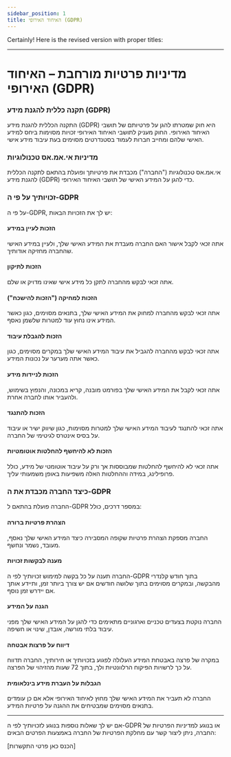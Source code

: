```yaml
---
sidebar_position: 1
title: האיחוד האירופי (GDPR)
---
```

Certainly! Here is the revised version with proper titles:

---

# מדיניות פרטיות מורחבת – האיחוד האירופי (GDPR)  

### תקנה כללית להגנת מידע (GDPR)

התקנה הכללית להגנת מידע (GDPR) היא חוק שמטרתו להגן על פרטיותם של תושבי האיחוד האירופי. החוק מעניק לתושבי האיחוד האירופי זכויות מסוימות ביחס למידע האישי שלהם ומחייב חברות לעמוד בסטנדרטים מסוימים בעת עיבוד מידע אישי.

### מדיניות אי.אמ.אס טכנולוגיות

אי.אמ.אס טכנולוגיות ("החברה") מכבדת את פרטיותך ופועלת בהתאם לתקנה הכללית להגנת מידע (GDPR) כדי להגן על המידע האישי של תושבי האיחוד האירופי.

### זכויותיך על פי ה-GDPR

על פי ה-GDPR, יש לך את הזכויות הבאות:

#### הזכות לעיין במידע

אתה זכאי לקבל אישור האם החברה מעבדת את המידע האישי שלך, ולעיין במידע האישי שהחברה מחזיקה אודותיך.

#### הזכות לתיקון

אתה זכאי לבקש מהחברה לתקן כל מידע אישי שאינו מדויק או שלם.

#### הזכות למחיקה ("הזכות להישכח")

אתה זכאי לבקש מהחברה למחוק את המידע האישי שלך, בתנאים מסוימים, כגון כאשר המידע אינו נחוץ עוד למטרות שלשמן נאסף.

#### הזכות להגבלת עיבוד

אתה זכאי לבקש מהחברה להגביל את עיבוד המידע האישי שלך במקרים מסוימים, כגון כאשר אתה מערער על נכונות המידע.

#### הזכות לניידות מידע

אתה זכאי לקבל את המידע האישי שלך בפורמט מובנה, קריא במכונה, והנפוץ בשימוש, ולהעביר אותו לחברה אחרת.

#### הזכות להתנגד

אתה זכאי להתנגד לעיבוד המידע האישי שלך למטרות מסוימות, כגון שיווק ישיר או עיבוד על בסיס אינטרס לגיטימי של החברה.

#### הזכות לא להיחשף להחלטות אוטומטיות

אתה זכאי לא להיחשף להחלטות שמבוססות אך ורק על עיבוד אוטומטי של מידע, כולל פרופילינג, במידה וההחלטות האלה משפיעות באופן משמעותי עליך.

### כיצד החברה מכבדת את ה-GDPR

החברה פועלת בהתאם ל-GDPR במספר דרכים, כולל:

#### הצהרת פרטיות ברורה

החברה מספקת הצהרת פרטיות שקופה המסבירה כיצד המידע האישי שלך נאסף, מעובד, נשמר ונחשף.

#### מענה לבקשות זכויות

החברה תענה על כל בקשה למימוש זכויותיך לפי ה-GDPR בתוך חודש קלנדרי מהבקשה, ובמקרים מסוימים בתוך שלושה חודשים אם יש צורך ביותר זמן, ותיידע אותך אם יידרש זמן נוסף.

#### הגנה על המידע

החברה נוקטת בצעדים טכניים וארגוניים מתאימים כדי להגן על המידע האישי שלך מפני עיבוד בלתי מורשה, אובדן, שינוי או חשיפה.

#### דיווח על פרצות אבטחה

במקרה של פרצה באבטחת המידע העלולה לפגוע בזכויותיך או חירותיך, החברה תדווח על כך לרשויות הפיקוח הרלוונטיות ולך, בתוך 72 שעות מהזיהוי של הפרצה.

#### הגבלות על העברת מידע בינלאומית

החברה לא תעביר את המידע האישי שלך מחוץ לאיחוד האירופי אלא אם כן עומדים בתנאים מסוימים שמבטיחים את ההגנה על פרטיות המידע.

---

אם יש לך שאלות נוספות בנוגע לזכויותיך לפי ה-GDPR או בנוגע למדיניות הפרטיות של החברה, ניתן ליצור קשר עם מחלקת הפרטיות של החברה באמצעות הפרטים הבאים:

[הכנס כאן פרטי התקשרות]